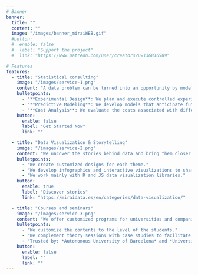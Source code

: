 ```yaml
---
# Banner
banner:
  title: ""
  content: ""
  image: "/images/banner_miraiWEB.gif"
  #button:
  #  enable: false
  #  label: "Support the project"
  #  link: "https://www.patreon.com/user/creators?u=136816989"

# Features
features:
  - title: "Statistical consulting"
    image: "/images/service-1.png"
    content: "A data problem can be turned into an opportunity by modeling it correctly. Each problem is unique, so we work in the most personal way with our clients to ensure that all their needs are captured, in order for them to make informed and strategic decisions"
    bulletpoints:
      - "**Experimental Design**: We plan and execute controlled experiments to obtain accurate and reliable data, allowing you to make decisions based on solid evidence."
      - "**Predictive Modeling**: We develop models that anticipate future trends and behaviors, helping you to optimize your strategies and processes."
      - "**Cost Analysis**: We evaluate the costs associated with different options and scenarios, in order to maximize the efficiency and profitability of your operations."
    button:
      enable: false
      label: "Get Started Now"
      link: ""

  - title: "Data Visualization & Storytelling"
    image: "/images/service-2.png"
    content: "We uncover the stories behind data and bring them closer to the real world by complementing them with interviews, newspapers and other documents."
    bulletpoints:
      - "We create customized designs for each theme."
      - "We develop infographics and interactive visualizations to share stories that entertain and inform our readers."
      - "We work mainly with R and JS data visualization libraries."
    button:
      enable: true
      label: "Discover stories"
      link: "https://miraidata.es/en/categories/data-visualization/"

  - title: "Courses and seminars"
    image: "/images/service-3.png"
    content: "We offer customized programs for universities and companies that want to start or improve their knowledge in programming and database management."
    bulletpoints:
      - "We customize the contents to the level of the students."
      - "We complement theory sessions with case studies to facilitate knowledge consolidation."
      - "Trusted by: *Autonomous University of Barcelona* and *University of Salamanca*."
    button:
      enable: false
      label: ""
      link: ""
---
```

